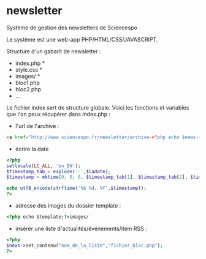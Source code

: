 newsletter
==========

Système de gestion des newsletters de Sciencespo

Le système est une web-app PHP/HTML/CSS/JAVASCRIPT.


Structure d'un gabarit de newsletter :

- index.php *
- style.css *
- images/ *
- bloc1.php
- bloc2.php
- …

Le fichier index sert de structure globale.
Voici les fonctions et variables que l'on peux récupérer dans index.php :
- l'url de l'archive :
```html
<a href="http://www.sciencespo.fr/newsletter/archive-<?php echo $news->unique_id();?>.html">Cliquer ici</a>
```
- écrire la date
```php
<?php
setlocale(LC_ALL, 'en_EN');
$timestamp_tab = explode('-',$ladate);
$timestamp = mktime(0, 0, 0, $timestamp_tab[1], $timestamp_tab[2], $timestamp_tab[0]); 

echo utf8_encode(strftime('%b %d, %Y',$timestamp));
?>
```
- adresse des images du dossier template :
```html
<?php echo $template;?>images/
```
- insérer une liste d'actualités/événements/item RSS :
```php
<?php
$news->set_contenu("nom_de_la_liste","fichier_bloc.php");
?>
```
